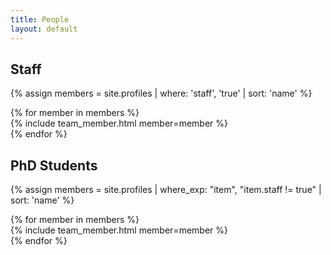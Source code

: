 ```yaml
---
title: People
layout: default
---
```


<h2 class="mb-3"><a id="staff"></a>Staff</h2>

{% assign members = site.profiles | where: 'staff', 'true' | sort: 'name' %}
<div class="grid-container">
{% for member in members %}
    <div class="grid-item">
        {% include team_member.html member=member %}
    </div>
{% endfor %}
</div>


<h2 class="mb-3"><a id="student"></a>PhD Students</h2>

{% assign members = site.profiles | where_exp: "item", "item.staff != true" | sort: 'name' %}
<div class="grid-container">
{% for member in members %}
    <div class="grid-item">
        {% include team_member.html member=member %}
    </div>
{% endfor %}
</div>